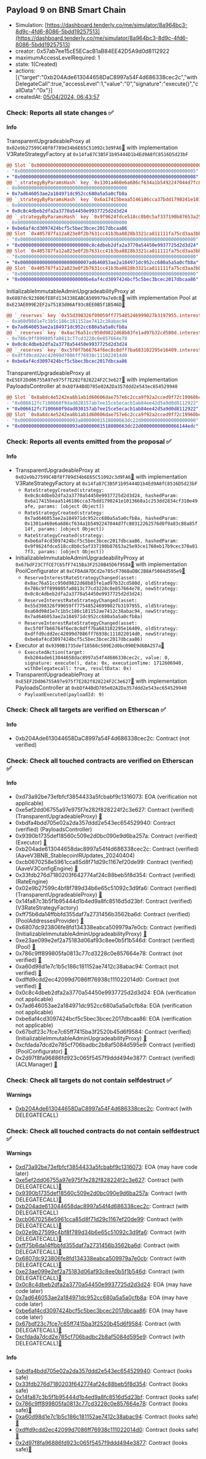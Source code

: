 ## Payload 9 on BNB Smart Chain

- Simulation: [https://dashboard.tenderly.co/me/simulator/8a964bc3-8d9c-4fd6-8086-5bdd19257513](https://dashboard.tenderly.co/me/simulator/8a964bc3-8d9c-4fd6-8086-5bdd19257513)
- creator: 0x57ab7ee15cE5ECacB1aB84EE42D5A9d0d8112922
- maximumAccessLevelRequired: 1
- state: 1(Created)
- actions: [{"target":"0xb204Ade613044658DaC8997a54F4d686338cec2c","withDelegateCall":true,"accessLevel":1,"value":"0","signature":"execute()","callData":"0x"}]
- createdAt: [05/04/2024, 06:43:57](https://bscscan.com/tx/0xad2de3a9c379f9a50d70862af1de9d5408d2f3df4d85c07cb1612f8c0e1b0ae7)

### Check: Reports all state changes :white_check_mark:

#### Info


TransparentUpgradeableProxy at `0x02e9b27599C4Bf8f789d34b6E65C51092c3d9FA6`[:ghost:](https://github.com/bgd-labs/aave-address-book "AaveV3BNB.RATES_FACTORY") with implementation V3RateStrategyFactory at `0x14fa87C3B5F1b95444D1b4Ed9A8fC8516D5d23bF`
```diff
@@ Slot `0x0000000000000000000000000000000000000000000000000000000000000002` @@
- "0x0000000000000000000000000000000000000000000000000000000000000005"
+ "0x0000000000000000000000000000000000000000000000000000000000000008"
@@ `_strategyByParamsHash` key `0x1301a460e6a686cf634a1b5492247044d7fc80312262576d0f9a83c88a85f14f` @@
- 0x0000000000000000000000000000000000000000
+ 0x7ad646053ae2a184971dc952cc680a5a5a0cfb8a
@@ `_strategyByParamsHash` key `0x6a17415beaa5146186cca37bdd1790241e1013668a1c253dd2834cf310e49afe` @@
- 0x0000000000000000000000000000000000000000
+ 0x0c8c4dbeb2dfa2a3770a54450e9937725d2d3d24
@@ `_strategyByParamsHash` key `0x9f9624fdce518cc8b0c5af337190b87653a25e93ce1760eb17b9cec370a017f3` @@
- 0x0000000000000000000000000000000000000000
+ 0xbe6af4cd3097424bcf5c5bec3bcec2017dbcaa86
@@ Slot `0x405787fa12a823e0f2b7631cc41b3ba8828b3321ca811111fa75cd3aa3bb5ad3` @@
- "0x0000000000000000000000000000000000000000000000000000000000000000"
+ "0x0000000000000000000000000c8c4dbeb2dfa2a3770a54450e9937725d2d3d24"
@@ Slot `0x405787fa12a823e0f2b7631cc41b3ba8828b3321ca811111fa75cd3aa3bb5ad4` @@
- "0x0000000000000000000000000000000000000000000000000000000000000000"
+ "0x0000000000000000000000007ad646053ae2a184971dc952cc680a5a5a0cfb8a"
@@ Slot `0x405787fa12a823e0f2b7631cc41b3ba8828b3321ca811111fa75cd3aa3bb5ad5` @@
- "0x0000000000000000000000000000000000000000000000000000000000000000"
+ "0x000000000000000000000000be6af4cd3097424bcf5c5bec3bcec2017dbcaa86"
```

InitializableImmutableAdminUpgradeabilityProxy at `0x6807dc923806fE8Fd134338EABCA509979a7e0cB`[:ghost:](https://github.com/bgd-labs/aave-address-book "AaveV3BNB.POOL") with implementation Pool at `0xE23AE099E2EF2a75183d06Af93c8EE0B5f1B546D`[:ghost:](https://github.com/bgd-labs/aave-address-book "AaveV3BNB.POOL_IMPL")
```diff
@@ `_reserves` key `0x55d398326f99059ff775485246999027b3197955.interestRateStrategyAddress` @@
- 0xa60d98d1e7c1b5c186c181152ae7412c38abac94
+ 0x7ad646053ae2a184971dc952cc680a5a5a0cfb8a
@@ `_reserves` key `0x8ac76a51cc950d9822d68b83fe1ad97b32cd580d.interestRateStrategyAddress` @@
- 0x786c9ff899805fa0813c77cd3228c0e857664e78
+ 0x0c8c4dbeb2dfa2a3770a54450e9937725d2d3d24
@@ `_reserves` key `0xc5f0f7b66764f6ec8c8dff7ba683102295e16409.interestRateStrategyAddress` @@
- 0xdffd9cdd2ec42099d7086ff76938c111022014d0
+ 0xbe6af4cd3097424bcf5c5bec3bcec2017dbcaa86
```

TransparentUpgradeableProxy at `0xE5EF2Dd06755A97e975f7E282f828224F2C3e627`[:ghost:](https://github.com/bgd-labs/aave-address-book "GovernanceV3BNB.PAYLOADS_CONTROLLER") with implementation PayloadsController at `0xbDfA4BdD705e02A2Da357ddd2e543ec654529940`
```diff
@@ Slot `0x8a8dc4e5242ea8b1ab1d60606dae757e6c2cca9f92a2cced9f72c19960bcb458` @@
- "0x006612fc7100660f9dad020157ab7ee15ce5ecacb1ab84ee42d5a9d0d8112922"
+ "0x006612fc7100660f9dad030157ab7ee15ce5ecacb1ab84ee42d5a9d0d8112922"
@@ Slot `0x8a8dc4e5242ea8b1ab1d60606dae757e6c2cca9f92a2cced9f72c19960bcb459` @@
- "0x000000000000000000093a80000001518000663dc22d00000000000000000000"
+ "0x000000000000000000093a80000001518000663dc22d00000000000066144edc"
```


### Check: Reports all events emitted from the proposal :white_check_mark:

#### Info

- TransparentUpgradeableProxy at `0x02e9b27599C4Bf8f789d34b6E65C51092c3d9FA6`[:ghost:](https://github.com/bgd-labs/aave-address-book "AaveV3BNB.RATES_FACTORY") with implementation V3RateStrategyFactory at `0x14fa87C3B5F1b95444D1b4Ed9A8fC8516D5d23bF`
  - `RateStrategyCreated(strategy: 0x0c8c4dbeb2dfa2a3770a54450e9937725d2d3d24, hashedParam: 0x6a17415beaa5146186cca37bdd1790241e1013668a1c253dd2834cf310e49afe, params: [object Object])`
  - `RateStrategyCreated(strategy: 0x7ad646053ae2a184971dc952cc680a5a5a0cfb8a, hashedParam: 0x1301a460e6a686cf634a1b5492247044d7fc80312262576d0f9a83c88a85f14f, params: [object Object])`
  - `RateStrategyCreated(strategy: 0xbe6af4cd3097424bcf5c5bec3bcec2017dbcaa86, hashedParam: 0x9f9624fdce518cc8b0c5af337190b87653a25e93ce1760eb17b9cec370a017f3, params: [object Object])`
- InitializableImmutableAdminUpgradeabilityProxy at `0x67bdF23C7fCE7C65fF7415Ba3F2520B45D6f9584`[:ghost:](https://github.com/bgd-labs/aave-address-book "AaveV3BNB.POOL_CONFIGURATOR") with implementation PoolConfigurator at `0xCFDAdA7DCd2e785cF706BaDBC2B8Af5084d595e9`[:ghost:](https://github.com/bgd-labs/aave-address-book "AaveV3BNB.POOL_CONFIGURATOR_IMPL")
  - `ReserveInterestRateStrategyChanged(asset: 0x8ac76a51cc950d9822d68b83fe1ad97b32cd580d, oldStrategy: 0x786c9ff899805fa0813c77cd3228c0e857664e78, newStrategy: 0x0c8c4dbeb2dfa2a3770a54450e9937725d2d3d24)`
  - `ReserveInterestRateStrategyChanged(asset: 0x55d398326f99059ff775485246999027b3197955, oldStrategy: 0xa60d98d1e7c1b5c186c181152ae7412c38abac94, newStrategy: 0x7ad646053ae2a184971dc952cc680a5a5a0cfb8a)`
  - `ReserveInterestRateStrategyChanged(asset: 0xc5f0f7b66764f6ec8c8dff7ba683102295e16409, oldStrategy: 0xdffd9cdd2ec42099d7086ff76938c111022014d0, newStrategy: 0xbe6af4cd3097424bcf5c5bec3bcec2017dbcaa86)`
- Executor at `0x9390B1735def18560c509E2d0bc090E9d6BA257a`[:ghost:](https://github.com/bgd-labs/aave-address-book "AaveV3BNB.ACL_ADMIN, GovernanceV3BNB.EXECUTOR_LVL_1")
  - `ExecutedAction(target: 0xb204ade613044658dac8997a54f4d686338cec2c, value: 0, signature: execute(), data: 0x, executionTime: 1712606940, withDelegatecall: true, resultData: 0x)`
- TransparentUpgradeableProxy at `0xE5EF2Dd06755A97e975f7E282f828224F2C3e627`[:ghost:](https://github.com/bgd-labs/aave-address-book "GovernanceV3BNB.PAYLOADS_CONTROLLER") with implementation PayloadsController at `0xbDfA4BdD705e02A2Da357ddd2e543ec654529940`
  - `PayloadExecuted(payloadId: 9)`

### Check: Check all targets are verified on Etherscan :white_check_mark:

#### Info

- 0xb204Ade613044658DaC8997a54F4d686338cec2c: Contract (not verified) 

### Check: Check all touched contracts are verified on Etherscan :white_check_mark:

#### Info

- 0xd73a92be73efbfcf3854433a5fcbabf9c1316073: EOA (verification not applicable)
- 0xe5ef2dd06755a97e975f7e282f828224f2c3e627: Contract (verified) (TransparentUpgradeableProxy) [:ghost:](https://github.com/bgd-labs/aave-address-book "GovernanceV3BNB.PAYLOADS_CONTROLLER")
- 0xbdfa4bdd705e02a2da357ddd2e543ec654529940: Contract (verified) (PayloadsController) 
- 0x9390b1735def18560c509e2d0bc090e9d6ba257a: Contract (verified) (Executor) [:ghost:](https://github.com/bgd-labs/aave-address-book "AaveV3BNB.ACL_ADMIN, GovernanceV3BNB.EXECUTOR_LVL_1")
- 0xb204ade613044658dac8997a54f4d686338cec2c: Contract (verified) (AaveV3BNB_StablecoinIRUpdates_20240404) 
- 0xcb0670258e5961cca85d8f71d29c1167ef20de99: Contract (verified) (AaveV3ConfigEngine) [:ghost:](https://github.com/bgd-labs/aave-address-book "AaveV3BNB.CONFIG_ENGINE")
- 0x33fdb276d7180203f642774af24c88beb5f8d354: Contract (verified) (RateEngine) 
- 0x02e9b27599c4bf8f789d34b6e65c51092c3d9fa6: Contract (verified) (TransparentUpgradeableProxy) [:ghost:](https://github.com/bgd-labs/aave-address-book "AaveV3BNB.RATES_FACTORY")
- 0x14fa87c3b5f1b95444d1b4ed9a8fc8516d5d23bf: Contract (verified) (V3RateStrategyFactory) 
- 0xff75b6da14ffbbfd355daf7a2731456b3562ba6d: Contract (verified) (PoolAddressesProvider) [:ghost:](https://github.com/bgd-labs/aave-address-book "AaveV3BNB.POOL_ADDRESSES_PROVIDER")
- 0x6807dc923806fe8fd134338eabca509979a7e0cb: Contract (verified) (InitializableImmutableAdminUpgradeabilityProxy) [:ghost:](https://github.com/bgd-labs/aave-address-book "AaveV3BNB.POOL")
- 0xe23ae099e2ef2a75183d06af93c8ee0b5f1b546d: Contract (verified) (Pool) [:ghost:](https://github.com/bgd-labs/aave-address-book "AaveV3BNB.POOL_IMPL")
- 0x786c9ff899805fa0813c77cd3228c0e857664e78: Contract (not verified) [:ghost:](https://github.com/bgd-labs/aave-address-book "AaveV3BNB.ASSETS.USDC.INTEREST_RATE_STRATEGY")
- 0xa60d98d1e7c1b5c186c181152ae7412c38abac94: Contract (not verified) [:ghost:](https://github.com/bgd-labs/aave-address-book "AaveV3BNB.ASSETS.USDT.INTEREST_RATE_STRATEGY")
- 0xdffd9cdd2ec42099d7086ff76938c111022014d0: Contract (not verified) [:ghost:](https://github.com/bgd-labs/aave-address-book "AaveV3BNB.ASSETS.FDUSD.INTEREST_RATE_STRATEGY")
- 0x0c8c4dbeb2dfa2a3770a54450e9937725d2d3d24: EOA (verification not applicable)
- 0x7ad646053ae2a184971dc952cc680a5a5a0cfb8a: EOA (verification not applicable)
- 0xbe6af4cd3097424bcf5c5bec3bcec2017dbcaa86: EOA (verification not applicable)
- 0x67bdf23c7fce7c65ff7415ba3f2520b45d6f9584: Contract (verified) (InitializableImmutableAdminUpgradeabilityProxy) [:ghost:](https://github.com/bgd-labs/aave-address-book "AaveV3BNB.POOL_CONFIGURATOR")
- 0xcfdada7dcd2e785cf706badbc2b8af5084d595e9: Contract (verified) (PoolConfigurator) [:ghost:](https://github.com/bgd-labs/aave-address-book "AaveV3BNB.POOL_CONFIGURATOR_IMPL")
- 0x2d97f8fa96886fd923c065f5457f9ddd494e3877: Contract (verified) (ACLManager) [:ghost:](https://github.com/bgd-labs/aave-address-book "AaveV3BNB.ACL_MANAGER")

### Check: Check all targets do not contain selfdestruct :white_check_mark:

#### Warnings

- [0xb204Ade613044658DaC8997a54F4d686338cec2c](https://bscscan.com/address/0xb204Ade613044658DaC8997a54F4d686338cec2c): Contract (with DELEGATECALL)

### Check: Check all touched contracts do not contain selfdestruct :white_check_mark:

#### Warnings

- [0xd73a92be73efbfcf3854433a5fcbabf9c1316073](https://bscscan.com/address/0xd73a92be73efbfcf3854433a5fcbabf9c1316073): EOA (may have code later)
- [0xe5ef2dd06755a97e975f7e282f828224f2c3e627](https://bscscan.com/address/0xe5ef2dd06755a97e975f7e282f828224f2c3e627): Contract (with DELEGATECALL)[:ghost:](https://github.com/bgd-labs/aave-address-book "GovernanceV3BNB.PAYLOADS_CONTROLLER")
- [0x9390b1735def18560c509e2d0bc090e9d6ba257a](https://bscscan.com/address/0x9390b1735def18560c509e2d0bc090e9d6ba257a): Contract (with DELEGATECALL)[:ghost:](https://github.com/bgd-labs/aave-address-book "AaveV3BNB.ACL_ADMIN, GovernanceV3BNB.EXECUTOR_LVL_1")
- [0xb204ade613044658dac8997a54f4d686338cec2c](https://bscscan.com/address/0xb204ade613044658dac8997a54f4d686338cec2c): Contract (with DELEGATECALL)
- [0xcb0670258e5961cca85d8f71d29c1167ef20de99](https://bscscan.com/address/0xcb0670258e5961cca85d8f71d29c1167ef20de99): Contract (with DELEGATECALL)[:ghost:](https://github.com/bgd-labs/aave-address-book "AaveV3BNB.CONFIG_ENGINE")
- [0x02e9b27599c4bf8f789d34b6e65c51092c3d9fa6](https://bscscan.com/address/0x02e9b27599c4bf8f789d34b6e65c51092c3d9fa6): Contract (with DELEGATECALL)[:ghost:](https://github.com/bgd-labs/aave-address-book "AaveV3BNB.RATES_FACTORY")
- [0xff75b6da14ffbbfd355daf7a2731456b3562ba6d](https://bscscan.com/address/0xff75b6da14ffbbfd355daf7a2731456b3562ba6d): Contract (with DELEGATECALL)[:ghost:](https://github.com/bgd-labs/aave-address-book "AaveV3BNB.POOL_ADDRESSES_PROVIDER")
- [0x6807dc923806fe8fd134338eabca509979a7e0cb](https://bscscan.com/address/0x6807dc923806fe8fd134338eabca509979a7e0cb): Contract (with DELEGATECALL)[:ghost:](https://github.com/bgd-labs/aave-address-book "AaveV3BNB.POOL")
- [0xe23ae099e2ef2a75183d06af93c8ee0b5f1b546d](https://bscscan.com/address/0xe23ae099e2ef2a75183d06af93c8ee0b5f1b546d): Contract (with DELEGATECALL)[:ghost:](https://github.com/bgd-labs/aave-address-book "AaveV3BNB.POOL_IMPL")
- [0x0c8c4dbeb2dfa2a3770a54450e9937725d2d3d24](https://bscscan.com/address/0x0c8c4dbeb2dfa2a3770a54450e9937725d2d3d24): EOA (may have code later)
- [0x7ad646053ae2a184971dc952cc680a5a5a0cfb8a](https://bscscan.com/address/0x7ad646053ae2a184971dc952cc680a5a5a0cfb8a): EOA (may have code later)
- [0xbe6af4cd3097424bcf5c5bec3bcec2017dbcaa86](https://bscscan.com/address/0xbe6af4cd3097424bcf5c5bec3bcec2017dbcaa86): EOA (may have code later)
- [0x67bdf23c7fce7c65ff7415ba3f2520b45d6f9584](https://bscscan.com/address/0x67bdf23c7fce7c65ff7415ba3f2520b45d6f9584): Contract (with DELEGATECALL)[:ghost:](https://github.com/bgd-labs/aave-address-book "AaveV3BNB.POOL_CONFIGURATOR")
- [0xcfdada7dcd2e785cf706badbc2b8af5084d595e9](https://bscscan.com/address/0xcfdada7dcd2e785cf706badbc2b8af5084d595e9): Contract (with DELEGATECALL)[:ghost:](https://github.com/bgd-labs/aave-address-book "AaveV3BNB.POOL_CONFIGURATOR_IMPL")

#### Info

- [0xbdfa4bdd705e02a2da357ddd2e543ec654529940](https://bscscan.com/address/0xbdfa4bdd705e02a2da357ddd2e543ec654529940): Contract (looks safe)
- [0x33fdb276d7180203f642774af24c88beb5f8d354](https://bscscan.com/address/0x33fdb276d7180203f642774af24c88beb5f8d354): Contract (looks safe)
- [0x14fa87c3b5f1b95444d1b4ed9a8fc8516d5d23bf](https://bscscan.com/address/0x14fa87c3b5f1b95444d1b4ed9a8fc8516d5d23bf): Contract (looks safe)
- [0x786c9ff899805fa0813c77cd3228c0e857664e78](https://bscscan.com/address/0x786c9ff899805fa0813c77cd3228c0e857664e78): Contract (looks safe)[:ghost:](https://github.com/bgd-labs/aave-address-book "AaveV3BNB.ASSETS.USDC.INTEREST_RATE_STRATEGY")
- [0xa60d98d1e7c1b5c186c181152ae7412c38abac94](https://bscscan.com/address/0xa60d98d1e7c1b5c186c181152ae7412c38abac94): Contract (looks safe)[:ghost:](https://github.com/bgd-labs/aave-address-book "AaveV3BNB.ASSETS.USDT.INTEREST_RATE_STRATEGY")
- [0xdffd9cdd2ec42099d7086ff76938c111022014d0](https://bscscan.com/address/0xdffd9cdd2ec42099d7086ff76938c111022014d0): Contract (looks safe)[:ghost:](https://github.com/bgd-labs/aave-address-book "AaveV3BNB.ASSETS.FDUSD.INTEREST_RATE_STRATEGY")
- [0x2d97f8fa96886fd923c065f5457f9ddd494e3877](https://bscscan.com/address/0x2d97f8fa96886fd923c065f5457f9ddd494e3877): Contract (looks safe)[:ghost:](https://github.com/bgd-labs/aave-address-book "AaveV3BNB.ACL_MANAGER")

